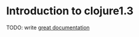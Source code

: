 # Introduction to clojure1.3

TODO: write [great documentation](http://jacobian.org/writing/what-to-write/)
